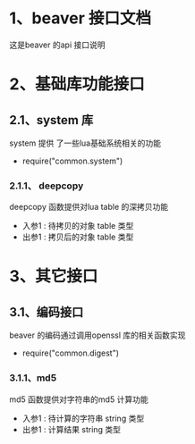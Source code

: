 # 1、beaver 接口文档
这是beaver 的api 接口说明

# 2、基础库功能接口
## 2.1、system 库
system 提供 了一些lua基础系统相关的功能
- require("common.system")
### 2.1.1、 deepcopy
deepcopy 函数提供对lua table 的深拷贝功能
* 入参1 : 待拷贝的对象 table 类型
* 出参1 : 拷贝后的对象 table 类型


# 3、其它接口
## 3.1、编码接口
beaver 的编码通过调用openssl 库的相关函数实现 
- require("common.digest")

### 3.1.1、md5
md5 函数提供对字符串的md5 计算功能
* 入参1 : 待计算的字符串 string 类型
* 出参1 : 计算结果 string 类型
